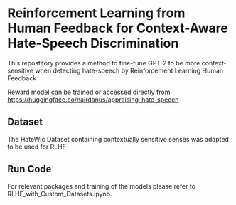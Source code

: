 # Reinforcement Learning from Human Feedback for Context-Aware Hate-Speech Discrimination

This repostitory provides a method to fine-tune GPT-2 to be more context-sensitive when detecting hate-speech by Reinforcement Learning Human Feedback

Reward model can be trained or accessed directly from https://huggingface.co/nairdanus/appraising_hate_speech

## Dataset

The HateWic Dataset containing contextually sensitive senses was adapted to be used for RLHF

## Run Code
For relevant packages and training of the models please refer to RLHF_with_Custom_Datasets.ipynb. 
